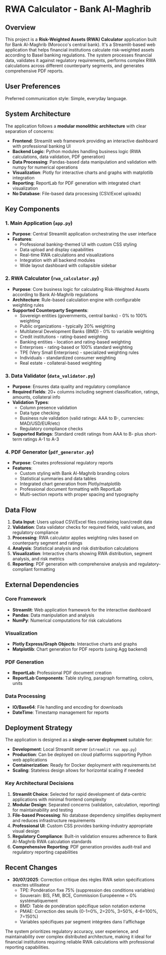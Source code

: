 # RWA Calculator - Bank Al-Maghrib

## Overview

This project is a **Risk-Weighted Assets (RWA) Calculator** application built for Bank Al-Maghrib (Morocco's central bank). It's a Streamlit-based web application that helps financial institutions calculate risk-weighted assets according to Basel banking regulations. The system processes financial data, validates it against regulatory requirements, performs complex RWA calculations across different counterparty segments, and generates comprehensive PDF reports.

## User Preferences

Preferred communication style: Simple, everyday language.

## System Architecture

The application follows a **modular monolithic architecture** with clear separation of concerns:

- **Frontend**: Streamlit web framework providing an interactive dashboard with professional banking UI
- **Backend Logic**: Python modules handling business logic (RWA calculations, data validation, PDF generation)
- **Data Processing**: Pandas-based data manipulation and validation with numpy for numerical operations
- **Visualization**: Plotly for interactive charts and graphs with matplotlib integration
- **Reporting**: ReportLab for PDF generation with integrated chart visualization
- **No Database**: File-based data processing (CSV/Excel uploads)

## Key Components

### 1. Main Application (`app.py`)
- **Purpose**: Central Streamlit application orchestrating the user interface
- **Features**: 
  - Professional banking-themed UI with custom CSS styling
  - Data upload and display capabilities
  - Real-time RWA calculations and visualizations
  - Integration with all backend modules
  - Wide layout dashboard with collapsible sidebar

### 2. RWA Calculator (`rwa_calculator.py`)
- **Purpose**: Core business logic for calculating Risk-Weighted Assets according to Bank Al-Maghrib regulations
- **Architecture**: Rule-based calculation engine with configurable weighting rules
- **Supported Counterparty Segments**:
  - Sovereign entities (governments, central banks) - 0% to 100% weighting
  - Public organizations - typically 20% weighting
  - Multilateral Development Banks (BMD) - 0% to variable weighting
  - Credit institutions - rating-based weighting
  - Banking entities - location and rating-based weighting
  - Enterprises - rating-based or 100% standard weighting
  - TPE (Very Small Enterprises) - specialized weighting rules
  - Individuals - standardized consumer weighting
  - Real estate - collateral-based weighting

### 3. Data Validator (`data_validator.py`)
- **Purpose**: Ensures data quality and regulatory compliance
- **Required Fields**: 20+ columns including segment classification, ratings, amounts, collateral info
- **Validation Types**:
  - Column presence validation
  - Data type checking
  - Business rule validation (valid ratings: AAA to B-, currencies: MAD/USD/EUR/etc)
  - Regulatory compliance checks
- **Supported Ratings**: Standard credit ratings from AAA to B- plus short-term ratings A-1 to A-3

### 4. PDF Generator (`pdf_generator.py`)
- **Purpose**: Creates professional regulatory reports
- **Features**:
  - Custom styling with Bank Al-Maghrib branding colors
  - Statistical summaries and data tables
  - Integrated chart generation from Plotly/matplotlib
  - Professional document formatting with ReportLab
  - Multi-section reports with proper spacing and typography

## Data Flow

1. **Data Input**: Users upload CSV/Excel files containing loan/credit data
2. **Validation**: Data validator checks for required fields, valid values, and regulatory compliance
3. **Processing**: RWA calculator applies weighting rules based on counterparty segment and ratings
4. **Analysis**: Statistical analysis and risk distribution calculations
5. **Visualization**: Interactive charts showing RWA distribution, segment analysis, and risk metrics
6. **Reporting**: PDF generation with comprehensive analysis and regulatory-compliant formatting

## External Dependencies

### Core Framework
- **Streamlit**: Web application framework for the interactive dashboard
- **Pandas**: Data manipulation and analysis
- **NumPy**: Numerical computations for risk calculations

### Visualization
- **Plotly Express/Graph Objects**: Interactive charts and graphs
- **Matplotlib**: Chart generation for PDF reports (using Agg backend)

### PDF Generation
- **ReportLab**: Professional PDF document creation
- **ReportLab Components**: Table styling, paragraph formatting, colors, units

### Data Processing
- **IO/Base64**: File handling and encoding for downloads
- **DateTime**: Timestamp management for reports

## Deployment Strategy

The application is designed as a **single-server deployment** suitable for:

- **Development**: Local Streamlit server (`streamlit run app.py`)
- **Production**: Can be deployed on cloud platforms supporting Python web applications
- **Containerization**: Ready for Docker deployment with requirements.txt
- **Scaling**: Stateless design allows for horizontal scaling if needed

### Key Architectural Decisions

1. **Streamlit Choice**: Selected for rapid development of data-centric applications with minimal frontend complexity
2. **Modular Design**: Separated concerns (validation, calculation, reporting) for maintainability and testing
3. **File-based Processing**: No database dependency simplifies deployment and reduces infrastructure requirements
4. **Professional UI**: Custom CSS provides banking-industry appropriate visual design
5. **Regulatory Compliance**: Built-in validation ensures adherence to Bank Al-Maghrib RWA calculation standards
6. **Comprehensive Reporting**: PDF generation provides audit-trail and regulatory reporting capabilities

## Recent Changes

- **30/07/2025**: Correction critique des règles RWA selon spécifications exactes utilisateur
  - TPE: Pondération fixe 75% (suppression des conditions variables)
  - Souverain: BIS, FMI, BCE, Commission Européenne = 0% systématiquement
  - BMD: Table de pondération spécifique selon notation externe
  - PMAE: Correction des seuils (0-1=0%, 2=20%, 3=50%, 4-6=100%, 7=150%)
  - Variables spécifiques par segment intégrées dans l'affichage

The system prioritizes regulatory accuracy, user experience, and maintainability over complex distributed architecture, making it ideal for financial institutions requiring reliable RWA calculations with professional reporting capabilities.